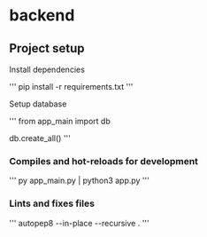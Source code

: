 # backend

## Project setup

Install dependencies

'''
pip install -r requirements.txt
'''

Setup database

'''
from app_main import db

db.create_all()
'''


### Compiles and hot-reloads for development

'''
py app_main.py | python3 app.py
'''

### Lints and fixes files
'''
autopep8 --in-place --recursive .
'''
